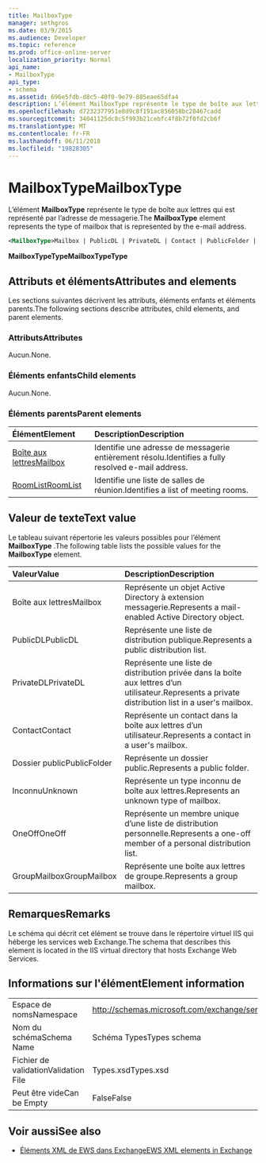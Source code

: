 ```yaml
---
title: MailboxType
manager: sethgros
ms.date: 03/9/2015
ms.audience: Developer
ms.topic: reference
ms.prod: office-online-server
localization_priority: Normal
api_name:
- MailboxType
api_type:
- schema
ms.assetid: 696e5fdb-d8c5-40f0-9e79-885eae65dfa4
description: L’élément MailboxType représente le type de boîte aux lettres qui est représenté par l’adresse de messagerie.
ms.openlocfilehash: d7232377951e8d9c8f191ac856058bc28467cadd
ms.sourcegitcommit: 34041125dc8c5f993b21cebfc4f8b72f0fd2cb6f
ms.translationtype: MT
ms.contentlocale: fr-FR
ms.lasthandoff: 06/11/2018
ms.locfileid: "19828305"
---
```

# <a name="mailboxtype"></a><span data-ttu-id="3abc3-103">MailboxType</span><span class="sxs-lookup"><span data-stu-id="3abc3-103">MailboxType</span></span>

<span data-ttu-id="3abc3-104">L’élément **MailboxType** représente le type de boîte aux lettres qui est représenté par l’adresse de messagerie.</span><span class="sxs-lookup"><span data-stu-id="3abc3-104">The **MailboxType** element represents the type of mailbox that is represented by the e-mail address.</span></span> 
  
```XML
<MailboxType>Mailbox | PublicDL | PrivateDL | Contact | PublicFolder | Unknown | OneOff | GroupMailbox</MailboxType>
```

<span data-ttu-id="3abc3-105">**MailboxTypeType**</span><span class="sxs-lookup"><span data-stu-id="3abc3-105">**MailboxTypeType**</span></span>

## <a name="attributes-and-elements"></a><span data-ttu-id="3abc3-106">Attributs et éléments</span><span class="sxs-lookup"><span data-stu-id="3abc3-106">Attributes and elements</span></span>

<span data-ttu-id="3abc3-107">Les sections suivantes décrivent les attributs, éléments enfants et éléments parents.</span><span class="sxs-lookup"><span data-stu-id="3abc3-107">The following sections describe attributes, child elements, and parent elements.</span></span>
  
### <a name="attributes"></a><span data-ttu-id="3abc3-108">Attributs</span><span class="sxs-lookup"><span data-stu-id="3abc3-108">Attributes</span></span>

<span data-ttu-id="3abc3-109">Aucun.</span><span class="sxs-lookup"><span data-stu-id="3abc3-109">None.</span></span>
  
### <a name="child-elements"></a><span data-ttu-id="3abc3-110">Éléments enfants</span><span class="sxs-lookup"><span data-stu-id="3abc3-110">Child elements</span></span>

<span data-ttu-id="3abc3-111">Aucun.</span><span class="sxs-lookup"><span data-stu-id="3abc3-111">None.</span></span>
  
### <a name="parent-elements"></a><span data-ttu-id="3abc3-112">Éléments parents</span><span class="sxs-lookup"><span data-stu-id="3abc3-112">Parent elements</span></span>

|<span data-ttu-id="3abc3-113">**Élément**</span><span class="sxs-lookup"><span data-stu-id="3abc3-113">**Element**</span></span>|<span data-ttu-id="3abc3-114">**Description**</span><span class="sxs-lookup"><span data-stu-id="3abc3-114">**Description**</span></span>|
|:-----|:-----|
|[<span data-ttu-id="3abc3-115">Boîte aux lettres</span><span class="sxs-lookup"><span data-stu-id="3abc3-115">Mailbox</span></span>](mailbox.md) <br/> |<span data-ttu-id="3abc3-116">Identifie une adresse de messagerie entièrement résolu.</span><span class="sxs-lookup"><span data-stu-id="3abc3-116">Identifies a fully resolved e-mail address.</span></span>  <br/> |
|[<span data-ttu-id="3abc3-117">RoomList</span><span class="sxs-lookup"><span data-stu-id="3abc3-117">RoomList</span></span>](roomlist.md) <br/> |<span data-ttu-id="3abc3-118">Identifie une liste de salles de réunion.</span><span class="sxs-lookup"><span data-stu-id="3abc3-118">Identifies a list of meeting rooms.</span></span>  <br/> |
   
## <a name="text-value"></a><span data-ttu-id="3abc3-119">Valeur de texte</span><span class="sxs-lookup"><span data-stu-id="3abc3-119">Text value</span></span>

<span data-ttu-id="3abc3-120">Le tableau suivant répertorie les valeurs possibles pour l’élément **MailboxType** .</span><span class="sxs-lookup"><span data-stu-id="3abc3-120">The following table lists the possible values for the **MailboxType** element.</span></span> 
  
|<span data-ttu-id="3abc3-121">**Valeur**</span><span class="sxs-lookup"><span data-stu-id="3abc3-121">**Value**</span></span>|<span data-ttu-id="3abc3-122">**Description**</span><span class="sxs-lookup"><span data-stu-id="3abc3-122">**Description**</span></span>|
|:-----|:-----|
|<span data-ttu-id="3abc3-123">Boîte aux lettres</span><span class="sxs-lookup"><span data-stu-id="3abc3-123">Mailbox</span></span>  <br/> |<span data-ttu-id="3abc3-124">Représente un objet Active Directory à extension messagerie.</span><span class="sxs-lookup"><span data-stu-id="3abc3-124">Represents a mail-enabled Active Directory object.</span></span>  <br/> |
|<span data-ttu-id="3abc3-125">PublicDL</span><span class="sxs-lookup"><span data-stu-id="3abc3-125">PublicDL</span></span>  <br/> |<span data-ttu-id="3abc3-126">Représente une liste de distribution publique.</span><span class="sxs-lookup"><span data-stu-id="3abc3-126">Represents a public distribution list.</span></span>  <br/> |
|<span data-ttu-id="3abc3-127">PrivateDL</span><span class="sxs-lookup"><span data-stu-id="3abc3-127">PrivateDL</span></span>  <br/> |<span data-ttu-id="3abc3-128">Représente une liste de distribution privée dans la boîte aux lettres d’un utilisateur.</span><span class="sxs-lookup"><span data-stu-id="3abc3-128">Represents a private distribution list in a user's mailbox.</span></span>  <br/> |
|<span data-ttu-id="3abc3-129">Contact</span><span class="sxs-lookup"><span data-stu-id="3abc3-129">Contact</span></span>  <br/> |<span data-ttu-id="3abc3-130">Représente un contact dans la boîte aux lettres d’un utilisateur.</span><span class="sxs-lookup"><span data-stu-id="3abc3-130">Represents a contact in a user's mailbox.</span></span>  <br/> |
|<span data-ttu-id="3abc3-131">Dossier public</span><span class="sxs-lookup"><span data-stu-id="3abc3-131">PublicFolder</span></span>  <br/> |<span data-ttu-id="3abc3-132">Représente un dossier public.</span><span class="sxs-lookup"><span data-stu-id="3abc3-132">Represents a public folder.</span></span>  <br/> |
|<span data-ttu-id="3abc3-133">Inconnu</span><span class="sxs-lookup"><span data-stu-id="3abc3-133">Unknown</span></span>  <br/> |<span data-ttu-id="3abc3-134">Représente un type inconnu de boîte aux lettres.</span><span class="sxs-lookup"><span data-stu-id="3abc3-134">Represents an unknown type of mailbox.</span></span>  <br/> |
|<span data-ttu-id="3abc3-135">OneOff</span><span class="sxs-lookup"><span data-stu-id="3abc3-135">OneOff</span></span>  <br/> |<span data-ttu-id="3abc3-136">Représente un membre unique d’une liste de distribution personnelle.</span><span class="sxs-lookup"><span data-stu-id="3abc3-136">Represents a one-off member of a personal distribution list.</span></span>  <br/> |
|<span data-ttu-id="3abc3-137">GroupMailbox</span><span class="sxs-lookup"><span data-stu-id="3abc3-137">GroupMailbox</span></span>  <br/> |<span data-ttu-id="3abc3-138">Représente une boîte aux lettres de groupe.</span><span class="sxs-lookup"><span data-stu-id="3abc3-138">Represents a group mailbox.</span></span>  <br/> |
   
## <a name="remarks"></a><span data-ttu-id="3abc3-139">Remarques</span><span class="sxs-lookup"><span data-stu-id="3abc3-139">Remarks</span></span>

<span data-ttu-id="3abc3-140">Le schéma qui décrit cet élément se trouve dans le répertoire virtuel IIS qui héberge les services web Exchange.</span><span class="sxs-lookup"><span data-stu-id="3abc3-140">The schema that describes this element is located in the IIS virtual directory that hosts Exchange Web Services.</span></span>
  
## <a name="element-information"></a><span data-ttu-id="3abc3-141">Informations sur l'élément</span><span class="sxs-lookup"><span data-stu-id="3abc3-141">Element information</span></span>

|||
|:-----|:-----|
|<span data-ttu-id="3abc3-142">Espace de noms</span><span class="sxs-lookup"><span data-stu-id="3abc3-142">Namespace</span></span>  <br/> |http://schemas.microsoft.com/exchange/services/2006/types  <br/> |
|<span data-ttu-id="3abc3-143">Nom du schéma</span><span class="sxs-lookup"><span data-stu-id="3abc3-143">Schema Name</span></span>  <br/> |<span data-ttu-id="3abc3-144">Schéma Types</span><span class="sxs-lookup"><span data-stu-id="3abc3-144">Types schema</span></span>  <br/> |
|<span data-ttu-id="3abc3-145">Fichier de validation</span><span class="sxs-lookup"><span data-stu-id="3abc3-145">Validation File</span></span>  <br/> |<span data-ttu-id="3abc3-146">Types.xsd</span><span class="sxs-lookup"><span data-stu-id="3abc3-146">Types.xsd</span></span>  <br/> |
|<span data-ttu-id="3abc3-147">Peut être vide</span><span class="sxs-lookup"><span data-stu-id="3abc3-147">Can be Empty</span></span>  <br/> |<span data-ttu-id="3abc3-148">False</span><span class="sxs-lookup"><span data-stu-id="3abc3-148">False</span></span>  <br/> |
   
## <a name="see-also"></a><span data-ttu-id="3abc3-149">Voir aussi</span><span class="sxs-lookup"><span data-stu-id="3abc3-149">See also</span></span>

- [<span data-ttu-id="3abc3-150">Éléments XML de EWS dans Exchange</span><span class="sxs-lookup"><span data-stu-id="3abc3-150">EWS XML elements in Exchange</span></span>](ews-xml-elements-in-exchange.md)

